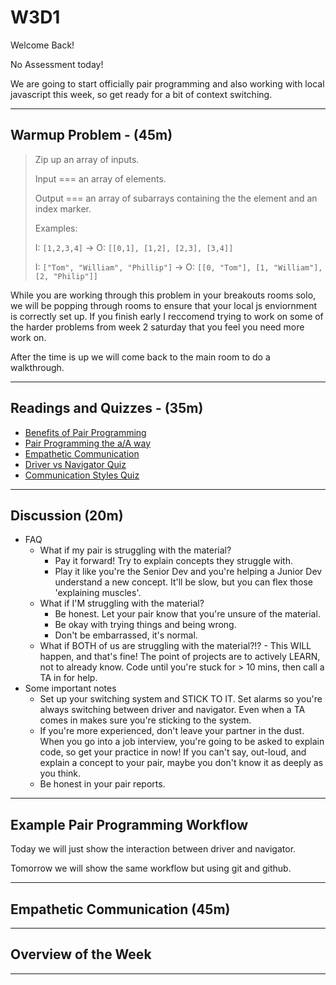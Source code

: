# W3D1

Welcome Back!

No Assessment today!

We are going to start officially pair programming and also working with local
javascript this week, so get ready for a bit of context switching.

---

## Warmup Problem - (45m)

> Zip up an array of inputs.
>
> Input === an array of elements.
>
> Output === an array of subarrays containing the the element and an index marker.
>
> Examples:
>
> I: `[1,2,3,4]` -> O: `[[0,1], [1,2], [2,3], [3,4]]`
>
> I: `["Tom", "William", "Phillip"]` -> O: `[[0, "Tom"], [1, "William"], [2, "Philip"]]`

While you are working through this problem in your breakouts rooms solo, we will
be popping through rooms to ensure that your local js enviornment is correctly
set up. If you finish early I reccomend trying to work on some of the harder
problems from week 2 saturday that you feel you need more work on.

After the time is up we will come back to the main room to do a walkthrough.

---

## Readings and Quizzes - (35m)

- [Benefits of Pair Programming]
- [Pair Programming the a/A way]
- [Empathetic Communication]
- [Driver vs Navigator Quiz]
- [Communication Styles Quiz]

---

## Discussion (20m)

- FAQ
  - What if my pair is struggling with the material?
    - Pay it forward! Try to explain concepts they struggle with.
    - Play it like you're the Senior Dev and you're helping a Junior Dev
      understand a new concept. It'll be slow, but you can flex those 'explaining muscles'.
  - What if I'M struggling with the material?
    - Be honest. Let your pair know that you're unsure of the material.
    - Be okay with trying things and being wrong.
    - Don't be embarrassed, it's normal.
  - What if BOTH of us are struggling with the material?!? - This WILL happen, and that's fine! The point of projects are to
    actively LEARN, not to already know. Code until you're stuck for > 10 mins, then call a TA in for help.
- Some important notes
  - Set up your switching system and STICK TO IT. Set alarms so you're
    always switching between driver and navigator. Even when a TA comes in
    makes sure you're sticking to the system.
  - If you're more experienced, don't leave your partner in the dust.
    When you go into a job interview, you're going to be asked to explain code,
    so get your practice in now! If you can't say, out-loud, and explain a
    concept to your pair, maybe you don't know it as deeply as you think.
  - Be honest in your pair reports.

---

## Example Pair Programming Workflow

Today we will just show the interaction between driver and navigator.

Tomorrow we will show the same workflow but using git and github.

---

## Empathetic Communication (45m)

---

## Overview of the Week

---

[benefits of pair programming]: https://open.appacademy.io/learn/js-py---pt-nov-2021-online/week-3---node--pair-programming--pojo--adv--arrays/benefits-of-pair-programming
[pair programming the a/a way]: https://open.appacademy.io/learn/js-py---pt-nov-2021-online/week-3---node--pair-programming--pojo--adv--arrays/pair-programming-the-a-a-way
[empathetic communication]: https://open.appacademy.io/learn/js-py---pt-nov-2021-online/week-3---node--pair-programming--pojo--adv--arrays/empathetic-communication
[driver vs navigator quiz]: https://open.appacademy.io/learn/js-py---pt-nov-2021-online/week-3---node--pair-programming--pojo--adv--arrays/driver-vs--navigator-quiz
[communication styles quiz]: https://open.appacademy.io/learn/js-py---pt-nov-2021-online/week-3---node--pair-programming--pojo--adv--arrays/communication-styles-quiz
